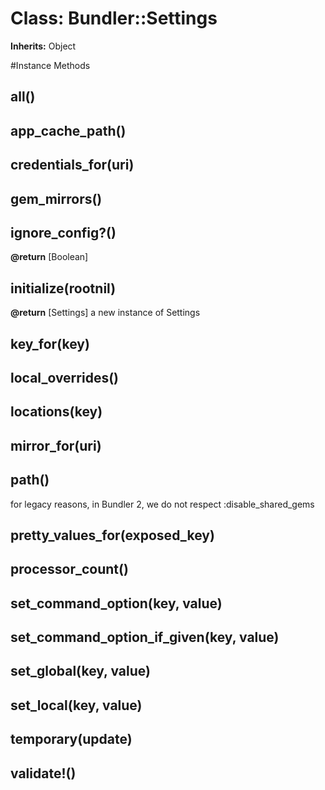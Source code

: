 # Class: Bundler::Settings
**Inherits:** Object
    




#Instance Methods
## [](name) [](#method-i-[])

## all() [](#method-i-all)

## app_cache_path() [](#method-i-app_cache_path)

## credentials_for(uri) [](#method-i-credentials_for)

## gem_mirrors() [](#method-i-gem_mirrors)

## ignore_config?() [](#method-i-ignore_config?)

**@return** [Boolean] 

## initialize(rootnil) [](#method-i-initialize)

**@return** [Settings] a new instance of Settings

## key_for(key) [](#method-i-key_for)

## local_overrides() [](#method-i-local_overrides)

## locations(key) [](#method-i-locations)

## mirror_for(uri) [](#method-i-mirror_for)

## path() [](#method-i-path)
for legacy reasons, in Bundler 2, we do not respect :disable_shared_gems

## pretty_values_for(exposed_key) [](#method-i-pretty_values_for)

## processor_count() [](#method-i-processor_count)

## set_command_option(key, value) [](#method-i-set_command_option)

## set_command_option_if_given(key, value) [](#method-i-set_command_option_if_given)

## set_global(key, value) [](#method-i-set_global)

## set_local(key, value) [](#method-i-set_local)

## temporary(update) [](#method-i-temporary)

## validate!() [](#method-i-validate!)

